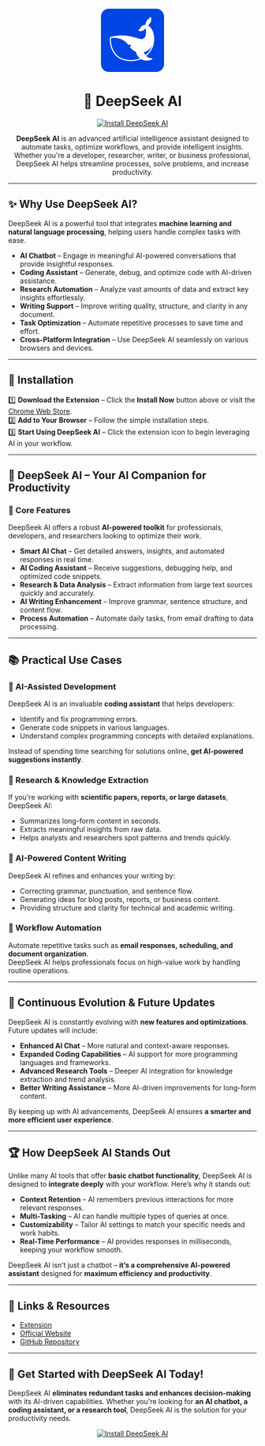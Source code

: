<p align="center">
  <img src="assets/icon128.png" alt="DeepSeek AI Icon" width="128">
</p>

<h1 align="center">🚀 DeepSeek AI </h1>

<p align="center">
  <a href="https://chromewebstore.google.com/detail/deepseek-ai/npphdmcakmfhllhblkealgkeefamebih">
    <img src="https://img.shields.io/badge/Install%20Now-DeepSeek%20AI-blue?style=for-the-badge&logo=googlechrome" alt="Install DeepSeek AI">
  </a>
</p>

<p align="center">
  <strong>DeepSeek AI</strong> is an advanced artificial intelligence assistant designed to automate tasks, optimize workflows, and provide intelligent insights.  
  Whether you're a developer, researcher, writer, or business professional, DeepSeek AI helps streamline processes, solve problems, and increase productivity.
</p>

---

## ✨ Why Use DeepSeek AI?  

DeepSeek AI is a powerful tool that integrates **machine learning and natural language processing**, helping users handle complex tasks with ease.  

- **AI Chatbot** – Engage in meaningful AI-powered conversations that provide insightful responses.  
- **Coding Assistant** – Generate, debug, and optimize code with AI-driven assistance.  
- **Research Automation** – Analyze vast amounts of data and extract key insights effortlessly.  
- **Writing Support** – Improve writing quality, structure, and clarity in any document.  
- **Task Optimization** – Automate repetitive processes to save time and effort.  
- **Cross-Platform Integration** – Use DeepSeek AI seamlessly on various browsers and devices.  

---

## 🔧 Installation  

1️⃣ **Download the Extension** – Click the **Install Now** button above or visit the [Chrome Web Store](https://chromewebstore.google.com/detail/deepseek-ai/npphdmcakmfhllhblkealgkeefamebih).  
2️⃣ **Add to Your Browser** – Follow the simple installation steps.  
3️⃣ **Start Using DeepSeek AI** – Click the extension icon to begin leveraging AI in your workflow.  

---

## 🚀 DeepSeek AI – Your AI Companion for Productivity  

### 🔹 Core Features  

DeepSeek AI offers a robust **AI-powered toolkit** for professionals, developers, and researchers looking to optimize their work.  

- **Smart AI Chat** – Get detailed answers, insights, and automated responses in real time.  
- **AI Coding Assistant** – Receive suggestions, debugging help, and optimized code snippets.  
- **Research & Data Analysis** – Extract information from large text sources quickly and accurately.  
- **AI Writing Enhancement** – Improve grammar, sentence structure, and content flow.  
- **Process Automation** – Automate daily tasks, from email drafting to data processing.  

---

## 📚 Practical Use Cases  

### 🔹 AI-Assisted Development  

DeepSeek AI is an invaluable **coding assistant** that helps developers:  
- Identify and fix programming errors.  
- Generate code snippets in various languages.  
- Understand complex programming concepts with detailed explanations.  

Instead of spending time searching for solutions online, **get AI-powered suggestions instantly**.  

### 🔹 Research & Knowledge Extraction  

If you're working with **scientific papers, reports, or large datasets**, DeepSeek AI:  
- Summarizes long-form content in seconds.  
- Extracts meaningful insights from raw data.  
- Helps analysts and researchers spot patterns and trends quickly.  

### 🔹 AI-Powered Content Writing  

DeepSeek AI refines and enhances your writing by:  
- Correcting grammar, punctuation, and sentence flow.  
- Generating ideas for blog posts, reports, or business content.  
- Providing structure and clarity for technical and academic writing.  

### 🔹 Workflow Automation  

Automate repetitive tasks such as **email responses, scheduling, and document organization**.  
DeepSeek AI helps professionals focus on high-value work by handling routine operations.  

---

## 🔄 Continuous Evolution & Future Updates  

DeepSeek AI is constantly evolving with **new features and optimizations**. Future updates will include:  

- **Enhanced AI Chat** – More natural and context-aware responses.  
- **Expanded Coding Capabilities** – AI support for more programming languages and frameworks.  
- **Advanced Research Tools** – Deeper AI integration for knowledge extraction and trend analysis.  
- **Better Writing Assistance** – More AI-driven improvements for long-form content.  

By keeping up with AI advancements, DeepSeek AI ensures **a smarter and more efficient user experience**.  

---

## 🏆 How DeepSeek AI Stands Out  

Unlike many AI tools that offer **basic chatbot functionality**, DeepSeek AI is designed to **integrate deeply** with your workflow. Here’s why it stands out:  

- **Context Retention** – AI remembers previous interactions for more relevant responses.  
- **Multi-Tasking** – AI can handle multiple types of queries at once.  
- **Customizability** – Tailor AI settings to match your specific needs and work habits.  
- **Real-Time Performance** – AI provides responses in milliseconds, keeping your workflow smooth.  

DeepSeek AI isn’t just a chatbot – **it’s a comprehensive AI-powered assistant** designed for **maximum efficiency and productivity**.  

---

## 🔗 Links & Resources  

- [Extension](https://chromewebstore.google.com/detail/deepseek-ai/npphdmcakmfhllhblkealgkeefamebih) 
- [Official Website](https://deepseekai.works/)  
- [GitHub Repository](https://github.com/egmalt/deepseek-ai)  

---

## 🎯 Get Started with DeepSeek AI Today!  

DeepSeek AI **eliminates redundant tasks and enhances decision-making** with its AI-driven capabilities. Whether you're looking for **an AI chatbot, a coding assistant, or a research tool**, DeepSeek AI is the solution for your productivity needs.  

<p align="center">
  <a href="https://chromewebstore.google.com/detail/deepseek-ai/npphdmcakmfhllhblkealgkeefamebih">
    <img src="https://img.shields.io/badge/Install%20Now-DeepSeek%20AI-blue?style=for-the-badge&logo=googlechrome" alt="Install DeepSeek AI">
  </a>
</p>
